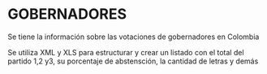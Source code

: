 # GOBERNADORES

Se tiene la información sobre las votaciones de gobernadores en Colombia

Se utiliza XML y XLS para estructurar y crear un listado con el total del partido 1,2 y3, 
su porcentaje de abstensción, la cantidad de letras y demás
